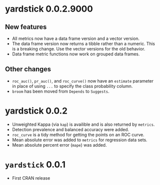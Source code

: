 # yardstick 0.0.2.9000

## New features

* All metrics now have a data frame version and a vector version.
* The data frame version now returns a tibble rather than a numeric. This is
a breaking change. Use the vector versions for the old behavior.
* Data frame metric functions now work on grouped data frames.

## Other changes

* `roc_auc()`, `pr_auc()`, and `roc_curve()` now have an `estimate` parameter
in place of using `...` to specify the class probability column.
* `broom` has been moved from `Depends` to `Suggests`.

# yardstick 0.0.2

* Unweighted Kappa (via `kap`) is availible and is also returned by `metrics`. 
* Detection prevalence and balanced accuracy were added. 
* `roc_curve` is a tidy method for getting the points on an ROC curve. 
* Mean absolute error was added to `metrics` for regression data sets. 
* Mean absolute percent error (`mape`) was added. 


# `yardstick` 0.0.1

* First CRAN release
